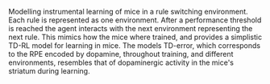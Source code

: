 Modelling instrumental learning of mice in a rule switching environment. 
Each rule is represented as one environment. After a performance threshold is reached the agent interacts with the next environment representing the next rule. 
This mimics how the mice where trained, and provides a simplistic TD-RL model for learning in mice. 
The models TD-error, which corresponds to the RPE encoded by dopamine, throughout training, and different environments, resembles that of dopaminergic activity in the mice's striatum during learning. 
